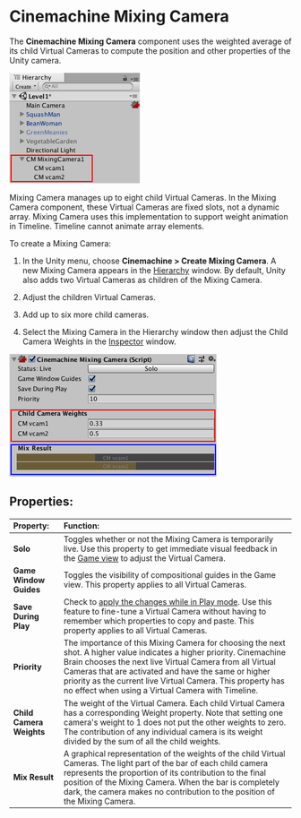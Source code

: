 # Cinemachine Mixing Camera

The __Cinemachine Mixing Camera__ component uses the weighted average of its child Virtual Cameras to compute the position and other properties of the Unity camera.

![Cinemachine Mixing Camera with two child Virtual Cameras (red)](images/CinemachineMixingCamera.png)

Mixing Camera manages up to eight child Virtual Cameras. In the Mixing Camera component, these Virtual Cameras are fixed slots, not a dynamic array. Mixing Camera uses this implementation to support weight animation in Timeline. Timeline cannot animate array elements.

To create a Mixing Camera:

1. In the Unity menu, choose __Cinemachine > Create Mixing Camera__.
A new Mixing Camera appears in the [Hierarchy](https://docs.unity3d.com/Manual/Hierarchy.html) window. By default, Unity also adds two Virtual Cameras as children of the Mixing Camera.

2. Adjust the children Virtual Cameras.

3. Add up to six more child cameras.

4. Select the Mixing Camera in the Hierarchy window then adjust the Child Camera Weights in the [Inspector](https://docs.unity3d.com/Manual/UsingTheInspector.html) window.

![Child Camera Weights (red) and their contributions to the final position (blue)](images/CinemachineMixingCameraChildren.png)

## Properties:

| **Property:** | **Function:** |
|:---|:---|
| __Solo__ | Toggles whether or not the Mixing Camera is temporarily live. Use this property to get immediate visual feedback in the [Game view](https://docs.unity3d.com/Manual/GameView.html) to adjust the Virtual Camera. |
| __Game Window Guides__ | Toggles the visibility of compositional guides in the Game view. This property applies to all Virtual Cameras. |
| __Save During Play__ | Check to [apply the changes while in Play mode](CinemachineSavingDuringPlay.html).  Use this feature to fine-tune a Virtual Camera without having to remember which properties to copy and paste. This property applies to all Virtual Cameras. |
| __Priority__ | The importance of this Mixing Camera for choosing the next shot. A higher value indicates a higher priority. Cinemachine Brain chooses the next live Virtual Camera from all Virtual Cameras that are activated and have the same or higher priority as the current live Virtual Camera. This property has no effect when using a Virtual Camera with Timeline. |
| __Child Camera Weights__ | The weight of the Virtual Camera. Each child Virtual Camera has a corresponding Weight property. Note that setting one camera's weight to 1 does not put the other weights to zero.  The contribution of any individual camera is its weight divided by the sum of all the child weights. |
| __Mix Result__ | A graphical representation of the weights of the child Virtual Cameras. The light part of the bar of each child camera represents the proportion of its contribution to the final position of the Mixing Camera. When the bar is completely dark, the camera makes no contribution to the position of the Mixing Camera. |


